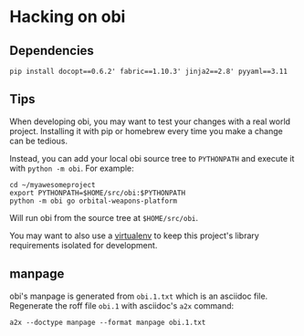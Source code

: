# Hacking on obi

## Dependencies

    pip install docopt==0.6.2' fabric==1.10.3' jinja2==2.8' pyyaml==3.11


## Tips

When developing obi, you may want to test your changes with a real world
project.  Installing it with pip or homebrew every time you make a change can
be tedious.

Instead, you can add your local obi source tree to `PYTHONPATH` and execute it
with `python -m obi`.  For example:

    cd ~/myawesomeproject
    export PYTHONPATH=$HOME/src/obi:$PYTHONPATH
    python -m obi go orbital-weapons-platform

Will run obi from the source tree at `$HOME/src/obi`.

You may want to also use a [virtualenv][] to keep this project's library
requirements isolated for development.

[virtualenv]: https://virtualenv.pypa.io/en/stable/

## manpage

obi's manpage is generated from `obi.1.txt` which is an asciidoc file. Regenerate
the roff file `obi.1` with asciidoc's `a2x` command:

    a2x --doctype manpage --format manpage obi.1.txt
